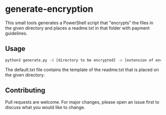 # generate-encryption

This small tools generates a PowerShell script that "encrypts" the files in the given directory and places a readme.txt in that folder with payment guidelines.

## Usage

```bash
python3 generate.py -d [directory to be encrypted] -e [extension of encrypted files] -o [output of PowerShell file]
```

The default.txt file contains the template of the readme.txt that is placed on the given directory.

## Contributing
Pull requests are welcome. For major changes, please open an issue first to discuss what you would like to change.

